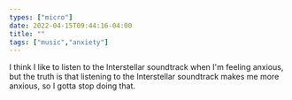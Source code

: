 ```yaml
---
types: ["micro"]
date: 2022-04-15T09:44:16-04:00
title: ""
tags: ["music","anxiety"]
---
```

I think I like to listen to the Interstellar soundtrack when I'm feeling anxious, but the truth is that listening to the Interstellar soundtrack makes me more anxious, so I gotta stop doing that.
